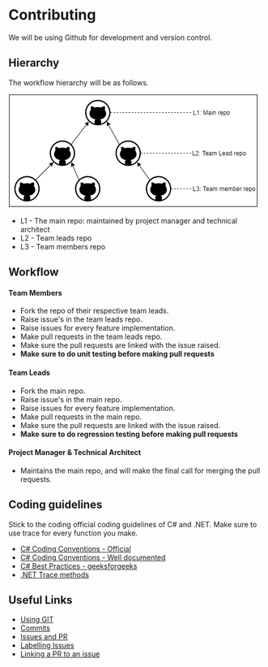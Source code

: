 ﻿# Contributing

We will be using Github for development and version control.

## Hierarchy

The workflow hierarchy will be as follows.

![hierarchy image](./images/hierarchy.png)

- L1 - The main repo: maintained by project manager and technical architect
- L2 - Team leads repo
- L3 - Team members repo

## Workflow

#### Team Members

- Fork the repo of their respective team leads.
- Raise issue's in the team leads repo. 
- Raise issues for every feature implementation.
- Make pull requests in the team leads repo.
- Make sure the pull requests are linked with the issue raised.
- **Make sure to do unit testing before making pull requests**

#### Team Leads

- Fork the main repo.
- Raise issue's in the main repo.
- Raise issues for every feature implementation.
- Make pull requests in the main repo.
- Make sure the pull requests are linked with the issue raised.
- **Make sure to do regression testing before making pull requests**

#### Project Manager & Technical Architect

- Maintains the main repo, and will make the final call for merging the pull requests.

## Coding guidelines

Stick to the coding official coding guidelines of C# and .NET.
Make sure to use trace for every function you make.

- [C# Coding Conventions - Official](https://docs.microsoft.com/en-us/dotnet/csharp/fundamentals/coding-style/coding-conventions)
- [C# Coding Conventions - Well documented](https://github.com/ktaranov/naming-convention/blob/master/C%23%20Coding%20Standards%20and%20Naming%20Conventions.md)
- [C# Best Practices - geeksforgeeks](https://www.geeksforgeeks.org/c-sharp-coding-standards/)
- [.NET Trace methods](https://docs.microsoft.com/en-us/dotnet/api/system.diagnostics.trace?view=net-5.0#methods)

## Useful Links
- [Using GIT](https://docs.github.com/en/github/using-git)
- [Commits](https://docs.github.com/en/github/committing-changes-to-your-project)
- [Issues and PR](https://docs.github.com/en/github/managing-your-work-on-github/managing-your-work-with-issues)
- [Labelling Issues](https://docs.github.com/en/github/managing-your-work-on-github/labeling-issues-and-pull-requests)
- [Linking a PR to an issue](https://docs.github.com/en/github/managing-your-work-on-github/linking-a-pull-request-to-an-issue)
